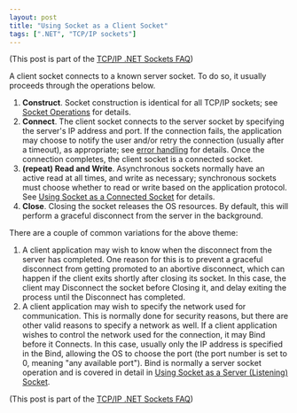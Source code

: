 ```yaml
---
layout: post
title: "Using Socket as a Client Socket"
tags: [".NET", "TCP/IP sockets"]
---
```



(This post is part of the [TCP/IP .NET Sockets FAQ](http://blog.stephencleary.com/2009/04/tcpip-net-sockets-faq.html))





A client socket connects to a known server socket. To do so, it usually proceeds through the operations below.

1. **Construct**. Socket construction is identical for all TCP/IP sockets; see [Socket Operations](http://blog.stephencleary.com/2009/05/socket-operations.html) for details.
1. **Connect**. The client socket connects to the server socket by specifying the server's IP address and port. If the connection fails, the application may choose to notify the user and/or retry the connection (usually after a timeout), as appropriate; see [error handling](http://blog.stephencleary.com/2009/05/error-handling.html) for details. Once the connection completes, the client socket is a connected socket.
1. **(repeat) Read and Write**. Asynchronous sockets normally have an active read at all times, and write as necessary; synchronous sockets must choose whether to read or write based on the application protocol. See [Using Socket as a Connected Socket](http://blog.stephencleary.com/2009/06/using-socket-as-connected-socket.html) for details.
1. **Close**. Closing the socket releases the OS resources. By default, this will perform a graceful disconnect from the server in the background.



 


There are a couple of common variations for the above theme:

 1. A client application may wish to know when the disconnect from the server has completed. One reason for this is to prevent a graceful disconnect from getting promoted to an abortive disconnect, which can happen if the client exits shortly after closing its socket. In this case, the client may Disconnect the socket before Closing it, and delay exiting the process until the Disconnect has completed.
 1. A client application may wish to specify the network used for communication. This is normally done for security reasons, but there are other valid reasons to specify a network as well. If a client application wishes to control the network used for the connection, it may Bind before it Connects. In this case, usually only the IP address is specified in the Bind, allowing the OS to choose the port (the port number is set to 0, meaning "any available port"). Bind is normally a server socket operation and is covered in detail in [Using Socket as a Server (Listening) Socket](http://blog.stephencleary.com/2009/05/using-socket-as-server-listening-socket.html).






(This post is part of the [TCP/IP .NET Sockets FAQ](http://blog.stephencleary.com/2009/04/tcpip-net-sockets-faq.html))

